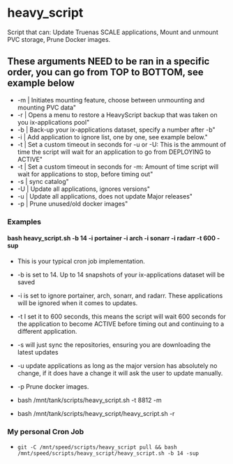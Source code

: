 # heavy_script
Script that can: Update Truenas SCALE applications, Mount and unmount PVC storage, Prune Docker images.


## These arguments NEED to be ran in a specific order, you can go from TOP to BOTTOM, see example below
- -m | Initiates mounting feature, choose between unmounting and mounting PVC data"
- -r | Opens a menu to restore a HeavyScript backup that was taken on you ix-applications pool"
- -b | Back-up your ix-applications dataset, specify a number after -b"
- -i | Add application to ignore list, one by one, see example below."
- -t | Set a custom timeout in seconds for -u or -U: This is the ammount of time the script will wait for an application to go from DEPLOYING to ACTIVE"
- -t | Set a custom timeout in seconds for -m: Amount of time script will wait for applications to stop, before timing out"
- -s | sync catalog"
- -U | Update all applications, ignores versions"
- -u | Update all applications, does not update Major releases"
- -p | Prune unused/old docker images"


### Examples
#### bash heavy_script.sh -b 14 -i portainer -i arch -i sonarr -i radarr -t 600 -sup
- This is your typical cron job implementation. 
- -b is set to 14. Up to 14 snapshots of your ix-applications dataset will be saved
- -i is set to ignore portainer, arch, sonarr, and radarr. These applications will be ignored when it comes to updates.
- -t I set it to 600 seconds, this means the script will wait 600 seconds for the application to become ACTIVE before timing out and continuing to a different application. 
- -s will just sync the repositories, ensuring you are downloading the latest updates
- -u update applications as long as the major version has absolutely no change, if it does have a change it will ask the user to update manually.
- -p Prune docker images.

- bash /mnt/tank/scripts/heavy_script.sh -t 8812 -m
- bash /mnt/tank/scripts/heavy_script/heavy_script.sh -r


### My personal Cron Job
- ```git -C /mnt/speed/scripts/heavy_script pull && bash /mnt/speed/scripts/heavy_script/heavy_script.sh -b 14 -sup```

